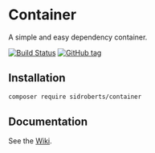# Container

A simple and easy dependency container.

[![Build Status](https://travis-ci.org/SidRoberts/container.svg?branch=master)](https://travis-ci.org/SidRoberts/container)
[![GitHub tag](https://img.shields.io/github/tag/sidroberts/container.svg?maxAge=2592000)]()



## Installation

```bash
composer require sidroberts/container
```



## Documentation

See the [Wiki](https://github.com/SidRoberts/container/wiki).
